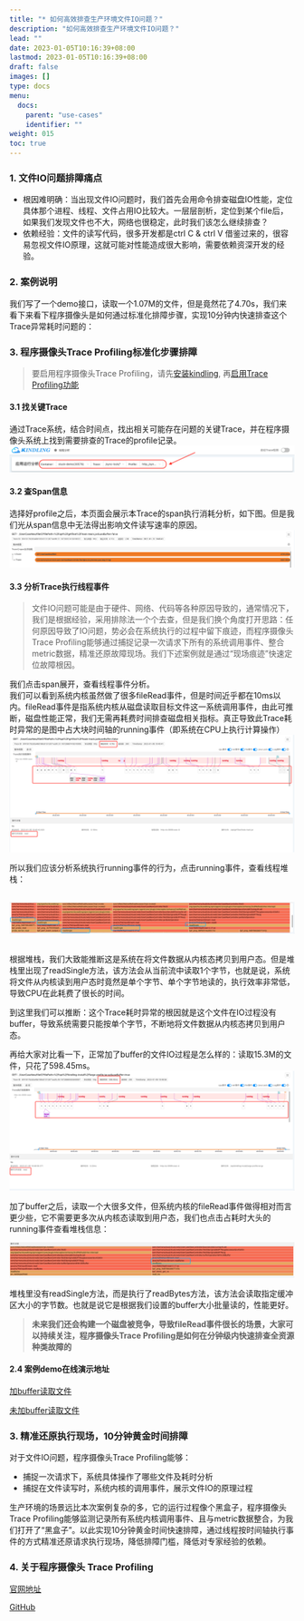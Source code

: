 ```yaml
---
title: "* 如何高效排查生产环境文件IO问题？"
description: "如何高效排查生产环境文件IO问题？"
lead: ""
date: 2023-01-05T10:16:39+08:00
lastmod: 2023-01-05T10:16:39+08:00
draft: false
images: []
type: docs
menu:
  docs:
    parent: "use-cases"
    identifier: ""
weight: 015
toc: true
---
```

<a name="ROlte"></a>

### 1. 文件IO问题排障痛点
- 根因难明确：当出现文件IO问题时，我们首先会用命令排查磁盘IO性能，定位具体那个进程、线程、文件占用IO比较大。一层层剖析，定位到某个file后，如果我们发现文件也不大，网络也很稳定，此时我们该怎么继续排查？
- 依赖经验：文件的读写代码，很多开发都是ctrl C & ctrl V 借鉴过来的，很容易忽视文件IO原理，这就可能对性能造成很大影响，需要依赖资深开发的经验。
<a name="E5g2U"></a>

### 2. 案例说明
我们写了一个demo接口，读取一个1.07M的文件，但是竟然花了4.70s，我们来看下来看下程序摄像头是如何通过标准化排障步骤，实现10分钟内快速排查这个Trace异常耗时问题的：

### 3. 程序摄像头Trace Profiling标准化步骤排障

> 要启用程序摄像头Trace Profiling，请先[安装kindling](/docs/installation/kindling-agent/install-kindling-in-kubernetes/), 
再[启用Trace Profiling功能](/docs/usage/enable-trace-profiling/)
 
<a name="TyIlm"></a>
#### 3.1 找关键Trace
通过Trace系统，结合时间点，找出相关可能存在问题的关键Trace，并在程序摄像头系统上找到需要排查的Trace的profile记录。<br />![image.png](1.png)
<a name="V0Py3"></a>
#### 3.2 查Span信息
选择好profile之后，本页面会展示本Trace的span执行消耗分析，如下图。但是我们光从span信息中无法得出影响文件读写速率的原因。<br />
![image.png](2.png)

<a name="E0blP"></a>
#### 3.3 分析Trace执行线程事件
> 文件IO问题可能是由于硬件、网络、代码等各种原因导致的，通常情况下，我们是根据经验，采用排除法一个个去查，但是我们换个角度打开思路：任何原因导致了IO问题，势必会在系统执行的过程中留下痕迹，而程序摄像头Trace Profiling能够通过捕捉记录一次请求下所有的系统调用事件、整合metric数据，精准还原故障现场。我们下述案例就是通过“现场痕迹”快速定位故障根因。

我们点击span展开，查看线程事件分析。<br />我们可以看到系统内核虽然做了很多fileRead事件，但是时间近乎都在10ms以内。fileRead事件是指系统内核从磁盘读取目标文件这一系统调用事件，由此可推断，磁盘性能正常，我们无需再耗费时间排查磁盘相关指标。真正导致此Trace耗时异常的是图中占大块时间轴的running事件（即系统在CPU上执行计算操作）
<br />![image.png](3.png)<br />

所以我们应该分析系统执行running事件的行为，点击running事件，查看线程堆栈：

<br />![image.png](4.png)

<br />根据堆栈，我们大致能推断这是系统在将文件数据从内核态拷贝到用户态。但是堆栈里出现了readSingle方法，该方法会从当前流中读取1个字节，也就是说，系统将文件从内核读到用户态时竟然是单个字节、单个字节地读的，执行效率非常低，导致CPU在此耗费了很长的时间。

到这里我们可以推断：这个Trace耗时异常的根因就是这个文件在IO过程没有buffer，导致系统需要只能按单个字节，不断地将文件数据从内核态拷贝到用户态。

再给大家对比看一下，正常加了buffer的文件IO过程是怎么样的：读取15.3M的文件，只花了598.45ms。<br />![image.png](5.png)
<br />

加了buffer之后，读取一个大很多文件，但系统内核的fileRead事件做得相对而言更少些，它不需要更多次从内核态读取到用户态，我们也点击占耗时大头的running事件查看堆栈信息：

![image.png](6.png)

堆栈里没有readSingle方法，而是执行了readBytes方法，该方法会读取指定缓冲区大小的字节数。也就是说它是根据我们设置的buffer大小批量读的，性能更好。

> **未来我们还会构建一个磁盘被竞争，导致fileRead事件很长的场景，大家可以持续关注，程序摄像头Trace Profiling是如何在分钟级内快速排查全资源种类故障的**

#### 2.4 案例demo在线演示地址
[加buffer读取文件](http://218.75.39.90:9504/#/thread?folder=Demo_Demo-69579c8597-9bzbj_javedemo_24666&file=20230303025634.696715096_http_L1VzZXJDYXNlTmV3L2ZpbGVJTw%3D%3D_true)

[未加buffer读取文件](http://218.75.39.90:9504/#/thread?folder=Demo_Demo-69579c8597-9bzbj_javedemo_24666&file=20230303030000.643516677_http_L1VzZXJDYXNlTmV3L2ZpbGVJTw%3D%3D_true)

<a name="f2890e51"></a>
### 3. 精准还原执行现场，10分钟黄金时间排障
对于文件IO问题，程序摄像头Trace Profiling能够：

- 捕捉一次请求下，系统具体操作了哪些文件及耗时分析
- 捕捉在文件读写时，系统内核的调用事件，展示文件IO的原理过程

生产环境的场景远比本次案例复杂的多，它的运行过程像个黑盒子，程序摄像头Trace Profiling能够监测记录所有系统内核调用事件、且与metric数据整合，为我们打开了“黑盒子”。以此实现10分钟黄金时间快速排障，通过线程按时间轴执行事件的方式精准还原请求执行现场，降低排障门槛，降低对专家经验的依赖。

### 4. 关于程序摄像头 Trace Profiling

[官网地址](http://kindling.harmonycloud.cn/)

[GitHub](https://github.com/kindlingproject/kindling)
